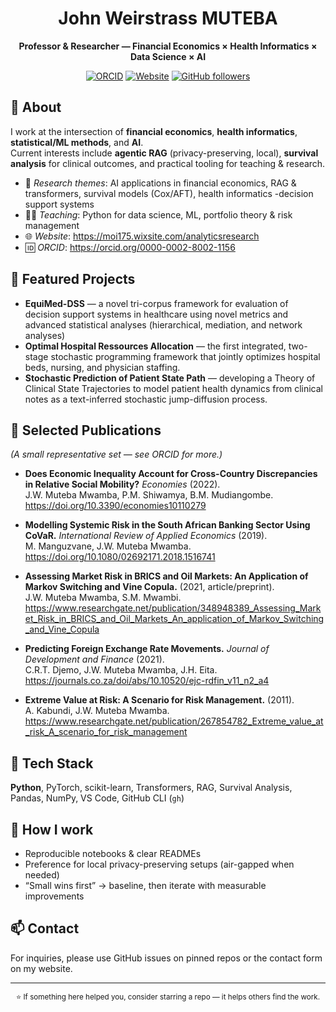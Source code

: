 <!-- Profile README for @johnmuteba -->
<div align="center">

# John Weirstrass **MUTEBA**

**Professor & Researcher — Financial Economics × Health Informatics × Data Science × AI**

[![ORCID](https://img.shields.io/badge/ORCID-0000--0002--8002--1156-green)](https://orcid.org/0000-0002-8002-1156)
[![Website](https://img.shields.io/badge/Website-analyticsresearch-blue)](https://moi175.wixsite.com/analyticsresearch)
[![GitHub followers](https://img.shields.io/github/followers/johnmuteba?style=social)](https://github.com/johnmuteba)

</div>

## 👋 About
I work at the intersection of  **financial economics**, **health informatics**, **statistical/ML methods**, and **AI**.  
Current interests include **agentic RAG** (privacy-preserving, local), **survival analysis** for clinical outcomes, and practical tooling for teaching & research.

- 🔬 *Research themes*: AI applications in financial economics, RAG & transformers, survival models (Cox/AFT), health informatics -decision support systems  
- 🧑‍🏫 *Teaching*: Python for data science, ML, portfolio theory & risk management  
- 🌐 *Website*: <https://moi175.wixsite.com/analyticsresearch>  
- 🆔 *ORCID*: <https://orcid.org/0000-0002-8002-1156>

## 🌟 Featured Projects
- **EquiMed-DSS** — a novel tri-corpus framework for  evaluation of decision support systems in healthcare using novel metrics and advanced statistical analyses (hierarchical, mediation, and network analyses) 
- **Optimal Hospital Ressources Allocation** — the first integrated, two-stage stochastic programming framework that jointly optimizes hospital beds, nursing, and physician staffing.  
- **Stochastic Prediction of Patient State Path** — developing a Theory of Clinical State Trajectories to model patient health dynamics from clinical notes as a text-inferred stochastic jump-diffusion process.

## 🧾 Selected Publications
*(A small representative set — see ORCID for more.)*

- **Does Economic Inequality Account for Cross-Country Discrepancies in Relative Social Mobility?** *Economies* (2022).  
  J.W. Muteba Mwamba, P.M. Shiwamya, B.M. Mudiangombe.  
  <https://doi.org/10.3390/economies10110279>

- **Modelling Systemic Risk in the South African Banking Sector Using CoVaR.** *International Review of Applied Economics* (2019).  
  M. Manguzvane, J.W. Muteba Mwamba.  
  <https://doi.org/10.1080/02692171.2018.1516741>

- **Assessing Market Risk in BRICS and Oil Markets: An Application of Markov Switching and Vine Copula.** (2021, article/preprint).  
  J.W. Muteba Mwamba, S.M. Mwambi.  
  <https://www.researchgate.net/publication/348948389_Assessing_Market_Risk_in_BRICS_and_Oil_Markets_An_application_of_Markov_Switching_and_Vine_Copula>

- **Predicting Foreign Exchange Rate Movements.** *Journal of Development and Finance* (2021).  
  C.R.T. Djemo, J.W. Muteba Mwamba, J.H. Eita.  
  <https://journals.co.za/doi/abs/10.10520/ejc-rdfin_v11_n2_a4>

- **Extreme Value at Risk: A Scenario for Risk Management.** (2011).  
  A. Kabundi, J.W. Muteba Mwamba.  
  <https://www.researchgate.net/publication/267854782_Extreme_value_at_risk_A_scenario_for_risk_management>



## 🧰 Tech Stack
**Python**, PyTorch, scikit-learn, Transformers, RAG, Survival Analysis, Pandas, NumPy, VS Code, GitHub CLI (`gh`)

## 📌 How I work
- Reproducible notebooks & clear READMEs  
- Preference for local privacy-preserving setups (air-gapped when needed)  
- “Small wins first” → baseline, then iterate with measurable improvements

## 📫 Contact
For inquiries, please use GitHub issues on pinned repos or the contact form on my website.  

---

<p align="center">
  <sub>⭐️ If something here helped you, consider starring a repo — it helps others find the work.</sub>
</p>
